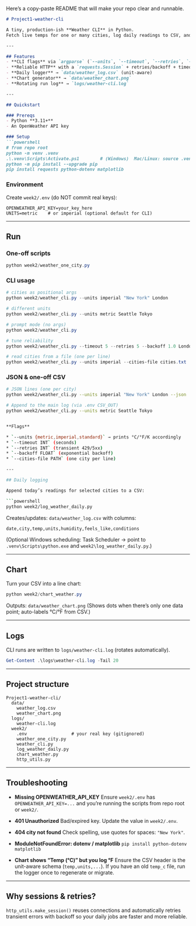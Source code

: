 Here’s a copy-paste README that will make your repo clear and runnable.

````markdown
# Project1-weather-cli

A tiny, production-ish **Weather CLI** in Python.  
Fetch live temps for one or many cities, log daily readings to CSV, and generate a chart.

---

## Features
- **CLI flags** via `argparse` (`--units`, `--timeout`, `--retries`, `--backoff`, `--cities-file`)
- **Reliable HTTP** with a `requests.Session` + retries/backoff + timeouts
- **Daily logger** → `data/weather_log.csv` (unit-aware)
- **Chart generator** → `data/weather_chart.png`
- **Rotating run log** → `logs/weather-cli.log`

---

## Quickstart

### Prereqs
- Python **3.11+**
- An OpenWeather API key

### Setup
```powershell
# from repo root
python -m venv .venv
.\.venv\Scripts\Activate.ps1        # (Windows)  Mac/Linux: source .venv/bin/activate
python -m pip install --upgrade pip
pip install requests python-dotenv matplotlib
````

### Environment

Create `week2/.env` (do NOT commit real keys):

```
OPENWEATHER_API_KEY=your_key_here
UNITS=metric    # or imperial (optional default for CLI)
```

---

## Run

### One-off scripts

```powershell
python week2/weather_one_city.py
```

### CLI usage

```powershell
# cities as positional args
python week2/weather_cli.py --units imperial "New York" London

# different units
python week2/weather_cli.py --units metric Seattle Tokyo

# prompt mode (no args)
python week2/weather_cli.py

# tune reliability
python week2/weather_cli.py --timeout 5 --retries 5 --backoff 1.0 London

# read cities from a file (one per line)
python week2/weather_cli.py --units imperial --cities-file cities.txt
```
### JSON & one-off CSV
```bash
# JSON lines (one per city)
python week2/weather_cli.py --units imperial "New York" London --json

# Append to the main log (via .env CSV_OUT)
python week2/weather_cli.py --units metric Seattle Tokyo


**Flags**

* `--units {metric,imperial,standard}` → prints °C/°F/K accordingly
* `--timeout INT` (seconds)
* `--retries INT` (transient 429/5xx)
* `--backoff FLOAT` (exponential backoff)
* `--cities-file PATH` (one city per line)

---

## Daily logging

Append today’s readings for selected cities to a CSV:

```powershell
python week2/log_weather_daily.py
```

Creates/updates: `data/weather_log.csv` with columns:

```
date,city,temp,units,humidity,feels_like,conditions
```

(Optional Windows scheduling: Task Scheduler → point to `.venv\Scripts\python.exe` and `week2\log_weather_daily.py`.)

---

## Chart

Turn your CSV into a line chart:

```powershell
python week2/chart_weather.py
```

Outputs: `data/weather_chart.png`
(Shows dots when there’s only one data point; auto-labels °C/°F from CSV.)

---

## Logs

CLI runs are written to `logs/weather-cli.log` (rotates automatically).

```powershell
Get-Content .\logs\weather-cli.log -Tail 20
```

---

## Project structure

```
Project1-weather-cli/
  data/
    weather_log.csv
    weather_chart.png
  logs/
    weather-cli.log
  week2/
    .env                 # your real key (gitignored)
    weather_one_city.py
    weather_cli.py
    log_weather_daily.py
    chart_weather.py
    http_utils.py
```

---

## Troubleshooting

* **Missing OPENWEATHER_API_KEY**
  Ensure `week2/.env` has `OPENWEATHER_API_KEY=...` and you’re running the scripts from repo root or `week2/`.

* **401 Unauthorized**
  Bad/expired key. Update the value in `week2/.env`.

* **404 city not found**
  Check spelling, use quotes for spaces: `"New York"`.

* **ModuleNotFoundError: dotenv / matplotlib**
  `pip install python-dotenv matplotlib`

* **Chart shows “Temp (°C)” but you log °F**
  Ensure the CSV header is the unit-aware schema (`temp,units,...`). If you have an old `temp_c` file, run the logger once to regenerate or migrate.

---

## Why sessions & retries?

`http_utils.make_session()` reuses connections and automatically retries transient errors with backoff so your daily jobs are faster and more reliable.





